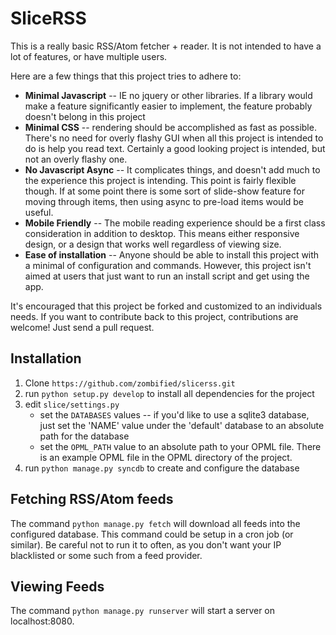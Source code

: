 # SliceRSS

This is a really basic RSS/Atom fetcher + reader. It is not intended to have a
lot of features, or have multiple users.

Here are a few things that this project tries to adhere to:

  * **Minimal Javascript** -- IE no jquery or other libraries. If a library
    would make a feature significantly easier to implement, the feature
    probably doesn't belong in this project
  * **Minimal CSS** -- rendering should be accomplished as fast as possible.
    There's no need for overly flashy GUI when all this project is intended to
    do is help you read text. Certainly a good looking project is intended,
    but not an overly flashy one.
  * **No Javascript Async** -- It complicates things, and doesn't add much to
    the experience this project is intending. This point is fairly flexible
    though. If at some point there is some sort of slide-show feature for
    moving through items, then using async to pre-load items would be useful.
  * **Mobile Friendly** -- The mobile reading experience should be a first
    class consideration in addition to desktop. This means either responsive
    design, or a design that works well regardless of viewing size.
  * **Ease of installation** -- Anyone should be able to install this project
    with a minimal of configuration and commands. However, this project isn't
    aimed at users that just want to run an install script and get using the
    app.

It's encouraged that this project be forked and customized to an individuals
needs. If you want to contribute back to this project, contributions are
welcome! Just send a pull request.


## Installation

  1. Clone `https://github.com/zombified/slicerss.git`
  2. run `python setup.py develop` to install all dependencies for the project
  3. edit `slice/settings.py`
     * set the `DATABASES` values -- if you'd like to use a sqlite3 database,
       just set the 'NAME' value under the 'default' database to an absolute
       path for the database
     * set the `OPML_PATH` value to an absolute path to your OPML file. There
       is an example OPML file in the OPML directory of the project.
  4. run `python manage.py syncdb` to create and configure the database


## Fetching RSS/Atom feeds

The command `python manage.py fetch` will download all feeds into the
configured database. This command could be setup in a cron job (or similar).
Be careful not to run it to often, as you don't want your IP blacklisted or
some such from a feed provider.


## Viewing Feeds

The command `python manage.py runserver` will start a server on localhost:8080.

